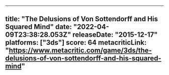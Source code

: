 
---
title: "The Delusions of Von Sottendorff and His Squared Mind"
date: "2022-04-09T23:38:28.053Z"
releaseDate: "2015-12-17"
platforms: ["3ds"]
score: 64
metacriticLink: "https://www.metacritic.com/game/3ds/the-delusions-of-von-sottendorff-and-his-squared-mind"
---
